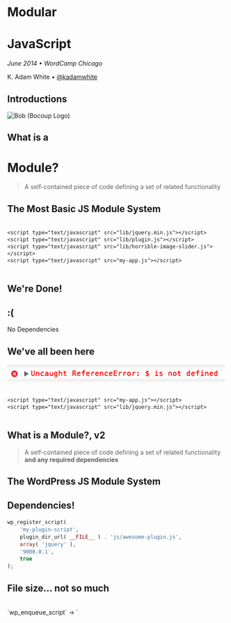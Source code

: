 # Modular
# JavaScript

*June 2014 &bull; WordCamp Chicago*

K. Adam White &bull; [@kadamwhite](https://twitter.com/kadamwhite)



## Introductions



![Bob (Bocoup Logo)](../../2013/backbone-wordpress/images/bocoup-vertical-676.png)



## What is a
# Module?



> A self-contained piece of code defining a set of related functionality



## The Most Basic JS Module System



<pre><code>
&#60;script type="text/javascript" src="lib/jquery.min.js">&#60;/script>
&#60;script type="text/javascript" src="lib/plugin.js">&#60;/script>
&#60;script type="text/javascript" src="lib/horrible-image-slider.js">&#60;/script>
&#60;script type="text/javascript" src="my-app.js">&#60;/script>

</code></pre>



## We're Done!



## :(

No Dependencies



## We've all been here
![reference error: $ is not defined](images/reference-error.png)
<pre><code>
&#60;script type="text/javascript" src="my-app.js">&#60;/script>
&#60;script type="text/javascript" src="lib/jquery.min.js">&#60;/script>

</code></pre>



## What is a Module?, v2
> A self-contained piece of code defining a set of related functionality **and any required dependencies**



## The WordPress JS Module System



## Dependencies!
```php
wp_register_script(
    'my-plugin-script',
    plugin_dir_url( __FILE__ ) . 'js/awesome-plugin.js',
    array( 'jquery' ),
    '9000.0.1',
    true
);
```



## File size... not so much
<br>
`wp_enqueue_script` &rarr; `<script/>`

<br>
*mo' HTTP Requests, mo' problems*



## Code in JS, deps in PHP? :(
<br>
```php
wp_enqueue_script( /*...*/, array( 'jquery' ), /*...*/);
```
<br>
> [A Module is] a **self-contained piece of code**...




## Code can be contained on
# many levels



### Digression:



# Module Patterns



## Patterns

Module Patterns are ways to structure code within a

JavaScript file, and to aid in structuring an application



## Basic Module

```javascript
MYAPP.utilities.array = (function () {
    return {
        inArray: function (needle, haystack) {
            // ...
        },
        isArray: function (a) {
            // ...
        }
    };
}());

```
<small>*from __JavaScript Patterns__, by Stoyan Stefanov*</small>



## Revealing Module pattern

```javascript
MYAPP.utilities.array = (function() {

    // private properties
    var array_string = "[object Array]",
    ops = Object.prototype.toString,

    // private methods
    inArray = function( haystack, needle ) {
        for (var i = 0, max = haystack.length; i < max; i += 1) {
            if ( haystack[ i ] === needle ) {
                return i;
            }
        }
        return −1;
    },
    isArray = function( a ) {
        return ops.call( a ) === array_string;
    };
    // end var

    // revealing public API
    return {
        isArray: isArray,
        indexOf: inArray
    };
}());
```
<small>*from __JavaScript Patterns__, by Stoyan Stefanov*</small>



## Module with Global Dependencies

```javascript
MYAPP.utilities.module = (function( app, global ) {
    // references to the global object
    // and to the global `app` namespace object
    // are now localized
}( MYAPP, this ));
```
<small>*from __JavaScript Patterns__, by Stoyan Stefanov*</small>



## Module augmenting a global namespace
```javascript
window.wp = window.wp || {};

(function($){
    var Attachment, Attachments, Query, PostImage, compare, l10n, media;

    /**
     * wp.media( attributes )
     *
     * @param  {object} attributes The properties passed to the main media controller.
     * @return {wp.media.view.MediaFrame} A media workflow.
     */
    media = wp.media = function( attributes ) {
        // ..
    };

    // ...
}(jQuery));
```
<small>*from WP's media-models.js*</small>



## Resources

![Stoyan Stefanov - JavaScript Patterns](images/stefanov-js-patterns.gif)
![Addy Osmani - JS Design Patterns](images/osmani-js-design-patterns.gif)

<small>(Addy's book is [available online for free](http://addyosmani.com/resources/essentialjsdesignpatterns/book/#modulepatternjavascript))



## 1/2 of the way there



## Module *Authoring*

Patterns give us a consistent and repeatable way

of declaring modular intent...



## Module *Transport*

But how does a request for a module in a JavaScript

file get connected to a filesystem call?



Still fighting huge files



We need to be able to
## Author modules
as separate files, then
## release modules
as enqueue'able, built scripts



# Module Systems



## AMD vs CommonJS



# CommonJS
## (Node is a variant)



## Node's require() &amp; module.exports
```javascript
var globule = require('globule');
var findup = require('findup-sync');
var resolve = require('resolve').sync;
var stackTrace = require('stack-trace');
var path = require('path');

// export object
var matchdep = module.exports = {};
```
<small>*from [node-matchdep](https://github.com/tkellen/node-matchdep), by Tyler Kellen*</small>



# AMD



## require()
```javascript
require([ 'cart', 'store', 'store/util' ],
function(  cart,   store,   util ) {
    //use the modules as usual.
});
```
<small>*from the Require.js [API docs](http://requirejs.org/docs/api.html#jsfiles)*</small>



## define()
```javascript
define([
    './cart',
    './inventory'
], function( cart, inventory ) {
    // return an object to define the module
    return {
        color: 'blue',
        size: 'large',
        addToCart: function() {/* ... */}
    }
});
```



*Simplified CommonJS Wrapper*
```javascript
define(function( require, exports, module ) {
  'use strict';

  var Grammar = require( './grammar' );
  var Tokenizer = require( './tokenizer' );
  var Tree = require( './tree' );
  var Compiler = require( './compiler' );
  // ...
  module.exports = Combyne;
});
```
<small>*from [Combyne.js](https://github.com/tbranyen/combyne), by Tim Branyen*</small>



## A brief glimpse of
# the future



## ES6 Modules

The next version of JavaScript will have native modules...

...but they won't be in browsers for a while yet.



## Transpiling ES6

You can use ES6 modules now if you use a "transpiler"

like Square's [es6-module-transpiler](https://github.com/square/es6-module-transpiler), like [Ember App Kit](http://iamstef.net/ember-app-kit/guides/using-modules.html) does:
```javascript
var IndexRoute = Ember.Route.extend({
  model: function() {
    return ['red', 'yellow', 'blue'];
  }
});

// Ought to look something like this:
export default IndexRoute;
```



## We're going to focus on AMD

because it's designed for the browser

<small><br>*but we'll return to the rest later*</small>



## AMD Structure in jQuery

jQuery's main `jquery.js` file:
```javascript
define([
    "./core",
    "./selector",
    "./traversing",
    "./callbacks",
    "./deferred",
    "./core/ready",
    "./data",
    "./queue",
    "./queue/delay",
    "./attributes",
    "./event",
    "./event/alias",
    "./manipulation",
    "./manipulation/_evalUrl",
    "./wrap",
    "./css",
    "./css/hiddenVisibleSelectors",
    "./serialize",
    "./ajax",
    "./ajax/xhr",
    "./ajax/script",
    "./ajax/jsonp",
    "./ajax/load",
    "./event/ajax",
    "./effects",
    "./effects/animatedSelector",
    "./offset",
    "./dimensions",
    "./deprecated",
    "./exports/amd",
    "./exports/global"
], function( jQuery ) {

return jQuery;

});
```



## "./core",
First dependency creates jQuery object,  
adds core functionality, returns `jQuery`
```javascript
define([
    "./var/arr",
    "./var/slice",
    "./var/concat",
    "./var/push",
    "./var/indexOf",
    "./var/class2type",
    "./var/toString",
    "./var/hasOwn",
    "./var/support"
], function( arr, slice, concat, push, indexOf, class2type, toString, hasOwn, support ) {

var
    // Use the correct document accordingly with window argument (sandbox)
    document = window.document,

    version = "@VERSION",

    // Define a local copy of jQuery
    jQuery = function( selector, context ) {
        // The jQuery object is actually just the init constructor 'enhanced'
        // Need init if jQuery is called (just allow error to be thrown if not included)
        return new jQuery.fn.init( selector, context );
    },

    // ...Define jQuery.fn, jQuery.extend, etcetera
    // ...
    // ...

return jQuery;
});
```



## "./data"
Require core, extend it with data methods
```javascript
define([
    "./core",
    "./var/rnotwhite",
    "./core/access",
    "./data/var/data_priv",
    "./data/var/data_user"
], function( jQuery, rnotwhite, access, data_priv, data_user ) {

var rbrace = /^(?:\{[\w\W]*\}|\[[\w\W]*\])$/,
    rmultiDash = /([A-Z])/g;

function dataAttr( elem, key, data ) { /* ... */ },

jQuery.extend({
    hasData: function( elem ) { /* ... */ },

    data: function( elem, name, data ) { /* ... */ },

    removeData: function( elem, name ) { /* ... */ },

    // ...
});

jQuery.fn.extend({
    data: function( key, value ) { /* ... */ },

    removeData: function( key ) { /* ... */ },
});

return jQuery;
});
```



## Loading AMD modules with Require.js

<pre><code>
&#60;!doctype html&#62;
&#60;html&#62;
&#60;head&#62;
  &#60;title&#62;jQuery via AMD&#60;/title&#62;
  &#60;script type="text/javascript"
          data-main="./jquery/src/jquery"
          src="require.js"&#62;
  &#60;/script&#62;
  &#60;script type="text/javascript"&#62;
    requirejs.config({
      paths: {
        sizzle: "../../sizzle/src/sizzle"
      }
    });
  &#60;/script&#62;
&#60;/head&#62;
&#60;body&#62;
  &#60;!-- This will get rendered via JS --&#62;
  &#60;h1 id="title"&#62;&#60;/h1&#62;

  &#60;script type="text/javascript"&#62;
    require(["jQuery"], function($) {
      $('#title').text('Title!');
    });
  &#60;/script&#62;
&#60;/body&#62;
&#60;/html&#62;
</code></pre>



## Why would you do that?

(Adds a ton of HTTP overhead)



*If You Build It...*

![Require.JS build process with Grunt](images/require-build-process.png)



## Why would you do that?

(What benefit does this have over lots of concatenated scripts?)



## Hierarchy

* jquery
* app config
* app init
* module 1
* dependency util for module 2
* module 2



## Hierarchy with AMD

* amd config
    - app
        + module 1
            * submodule a
            * submodule b
                - jquery
            * common utility I
        + module 2
            * jquery
            * common utility I
        + common utility II



AMD hierarchy means
## Obvious Relationships

* Which modules are needed by which other?
* Which modules are commonly used across the app?
* Are poorly-structured relationships?



This knowledge of your system can easily be  
lost with a traditional, linear/concat-based  
module inclusion model



# AMD &amp; WP



AMD cannot be the be-all and end-all in WP:  
It has to exist within the existing
## plugin/script ecosystem



## Internal <small>vs</small> External
# Dependencies



### Registered Scripts
WordPress already contains a lot of built-in scripts:
```php
    // jQuery
    $scripts->add( 'jquery', false, array( 'jquery-core', 'jquery-migrate' ), '1.11.1' );
    $scripts->add( 'jquery-core', '/wp-includes/js/jquery/jquery.js', array(), '1.11.1' );
    $scripts->add( 'jquery-migrate', "/wp-includes/js/jquery/jquery-migrate$suffix.js", array(), '1.2.1' );

    // full jQuery UI
    $scripts->add( 'jquery-ui-core', '/wp-includes/js/jquery/ui/jquery.ui.core.min.js', array('jquery'), '1.10.4', 1 );
    $scripts->add( 'jquery-effects-core', '/wp-includes/js/jquery/ui/jquery.ui.effect.min.js', array('jquery'), '1.10.4', 1 );

    $scripts->add( 'jquery-effects-blind', '/wp-includes/js/jquery/ui/jquery.ui.effect-blind.min.js', array('jquery-effects-core'), '1.10.4', 1 );
    $scripts->add( 'jquery-effects-bounce', '/wp-includes/js/jquery/ui/jquery.ui.effect-bounce.min.js', array('jquery-effects-core'), '1.10.4', 1 );
    $scripts->add( 'jquery-effects-clip', '/wp-includes/js/jquery/ui/jquery.ui.effect-clip.min.js', array('jquery-effects-core'), '1.10.4', 1 );
    $scripts->add( 'jquery-effects-drop', '/wp-includes/js/jquery/ui/jquery.ui.effect-drop.min.js', array('jquery-effects-core'), '1.10.4', 1 );
    $scripts->add( 'jquery-effects-explode', '/wp-includes/js/jquery/ui/jquery.ui.effect-explode.min.js', array('jquery-effects-core'), '1.10.4', 1 );
    // And so on... you get the idea
```



If we included these in our require process,

stuff would probably break



## WordPress

should be used to enqueue built-in scripts



## Your module system

should pull in any non-bundled plugins, libraries, utilities, wrappers, templates, *etc*



## How This Can Work:
# AMD WP Plugin Boilerplate

[View on Github](https://github.com/kadamwhite/js-plugin-boilerplate)

*This is a work-in-progress, and may break things!*
*<br>use for learning, not production*



# Testing



## Why care about Modules in tests?

> [module systems] makes dependencies explicit, and unit tests benefit from this property just as much as any application code.

[Effective Unit Testing with AMD](http://bocoup.com/weblog/effective-unit-testing-with-amd/), by Mike Pennisi



## More to come!

Code Coverage, dependency graphs, *etc*


Resources I'm exploring to add/comment upon:

* [Madge](https://www.npmjs.org/package/madge)
* [Blanket.js](http://blanketjs.org/)
* [Dependo](http://kenneth.io/blog/2013/04/01/visualize-your-javaScript-dependencies-with-dependo/)
* [Universal Module Definition (UMD)](https://github.com/umdjs/umd)



## What is a
# Module?



> A piece of code that can depend on something and/or return something else



## Resources

**If you know of good, beginner-friendly resources, please share!**

[Using RequireJS In WordPress](http://kaidez.com/requirejs-wordpress/), by Kai Gittens

[Writing Modular JavaScript](http://addyosmani.com/writing-modular-js/), by Addy Osmani

[Blog articles](http://unscriptable.com) and [presentations](http://unscriptable.com/code/Using-AMD-loaders) by John Hann ([@unscriptable](https://twitter.com/unscriptable))

[Understanding Require.js](http://www.sitepoint.com/understanding-requirejs-for-effective-javascript-module-loading/), on SitePoint

[Require.js API documentation](http://requirejs.org/docs/api.html)



# Questions?

&nbsp;

Slides: [talks.kadamwhite.com/modular-javascript](http://kadamwhite.github.io/talks/2014/modular-javascript)

Me: [kadamwhite.com](http://kadamwhite.com) &bull; [@kadamwhite](http://twitter.com/kadamwhite)

Us: [Bocoup](http://bocoup.com) &bull; [@bocoup](http://twitter.com/bocoup)

&nbsp;

## *Thank You!*

